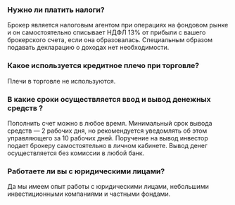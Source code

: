 ### Нужно ли платить налоги?


Брокер является налоговым агентом при операциях на фондовом рынке и он самостоятельно списывает НДФЛ 13% от прибыли с вашего брокерского счета, если она образовалась. Специальным образом подавать декларацию о доходах нет необходимости.     


### Какое используется кредитное плечо при торговле?

Плечи в торговле не используются.


### В какие сроки осуществляется ввод и вывод денежных средств ?


Пополнить счет можно в любое время. Минимальный срок вывода средств — 2 рабочих дня, но рекомендуется уведомлять об этом управляющего за 10 рабочих дней. Поручение на вывод инвестор подает брокеру самостоятельно в личном кабинете. Вывод денег осуществляется без комиссии в любой банк. 

### Работаете ли вы с юридическими лицами?

Да мы имеем опыт работы с юридическими лицами, небольшими инвестиционными компаниями и частными фондами.
